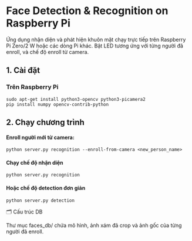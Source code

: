 # Face Detection & Recognition on Raspberry Pi

Ứng dụng nhận diện và phát hiện khuôn mặt chạy trực tiếp trên Raspberry Pi Zero/2 W hoặc các dòng Pi khác. Bật LED tương ứng với từng người đã enroll, và chế độ enroll từ camera.

## 1. Cài đặt

### Trên Raspberry Pi
```
sudo apt-get install python3-opencv python3-picamera2
pip install numpy opencv-contrib-python
```

## 2. Chạy chương trình

#### Enroll người mới từ camera:
```
python server.py recognition --enroll-from-camera <new_person_name>
```

#### Chạy chế độ nhận diện
```
python server.py recognition
```


#### Hoặc chế độ detection đơn giản
```
python server.py detection
```

🗂 Cấu trúc DB

Thư mục faces_db/ chứa mô hình, ảnh xám đã crop và ảnh gốc của từng người đã enroll.
